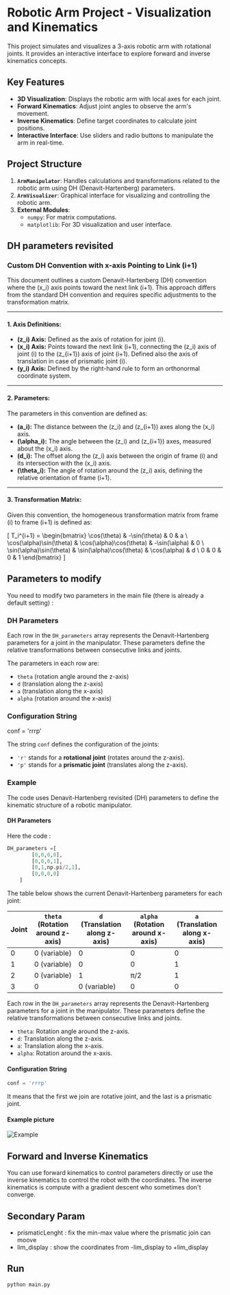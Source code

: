 # Robotic Arm Project - Visualization and Kinematics

This project simulates and visualizes a 3-axis robotic arm with rotational joints. It provides an interactive interface to explore forward and inverse kinematics concepts.

## Key Features

- **3D Visualization**: Displays the robotic arm with local axes for each joint.
- **Forward Kinematics**: Adjust joint angles to observe the arm's movement.
- **Inverse Kinematics**: Define target coordinates to calculate joint positions.
- **Interactive Interface**: Use sliders and radio buttons to manipulate the arm in real-time.

## Project Structure

1. **`ArmManipulator`**: Handles calculations and transformations related to the robotic arm using DH (Denavit-Hartenberg) parameters.
2. **`ArmVisualizer`**: Graphical interface for visualizing and controlling the robotic arm.
3. **External Modules**:
   - `numpy`: For matrix computations.
   - `matplotlib`: For 3D visualization and user interface.
## DH parameters revisited
### Custom DH Convention with x-axis Pointing to Link (i+1)

This document outlines a custom Denavit-Hartenberg (DH) convention where the \(x_i\) axis points toward the next link \(i+1\). This approach differs from the standard DH convention and requires specific adjustments to the transformation matrix.

---

#### **1. Axis Definitions:**
- **\(z_i\) Axis:** Defined as the axis of rotation for joint \(i\).
- **\(x_i\) Axis:** Points toward the next link \(i+1\), connecting the \(z_i\) axis of joint \(i\) to the \(z_{i+1}\) axis of joint \(i+1\). Defined also the axis of translation in case of prismatic joint \(i\).
- **\(y_i\) Axis:** Defined by the right-hand rule to form an orthonormal coordinate system.

---

#### **2. Parameters:**
The parameters in this convention are defined as:
- **\(a_i\):** The distance between the \(z_i\) and \(z_{i+1}\) axes along the \(x_i\) axis.
- **\(\alpha_i\):** The angle between the \(z_i\) and \(z_{i+1}\) axes, measured about the \(x_i\) axis.
- **\(d_i\):** The offset along the \(z_i\) axis between the origin of frame \(i\) and its intersection with the \(x_i\) axis.
- **\(\theta_i\):** The angle of rotation around the \(z_i\) axis, defining the relative orientation of frame \(i+1\).

---

#### **3. Transformation Matrix:**
Given this convention, the homogeneous transformation matrix from frame \(i\) to frame \(i+1\) is defined as:

\[
T_i^{i+1} =
\begin{bmatrix}
\cos(\theta) & -\sin(\theta) & 0 & a \\
\cos(\alpha)\sin(\theta) & \cos(\alpha)\cos(\theta) & -\sin(\alpha) & 0 \\
\sin(\alpha)\sin(\theta) & \sin(\alpha)\cos(\theta) & \cos(\alpha) & d \\
0 & 0 & 0 & 1
\end{bmatrix}
\]

## Parameters to modify
You need to modify two parameters in the main file (there is already a default setting) : 

### DH Parameters


Each row in the `DH_parameters` array represents the Denavit-Hartenberg parameters for a joint in the manipulator. These parameters define the relative transformations between consecutive links and joints. 

The parameters in each row are:
- `theta` (rotation angle around the z-axis)
- `d` (translation along the z-axis)
- `a` (translation along the x-axis)
- `alpha` (rotation around the x-axis)

### Configuration String

conf = 'rrrp'

The string `conf` defines the configuration of the joints:
- `'r'` stands for a **rotational joint** (rotates around the z-axis).
- `'p'` stands for a **prismatic joint** (translates along the z-axis).


### Example

The code uses Denavit-Hartenberg revisited (DH) parameters to define the kinematic structure of a robotic manipulator. 

#### DH Parameters
Here the code :
```python
DH_parameters =[
        [0,0,0,0],
        [0,0,0,1],
        [0,1,np.pi/2,1],
        [0,0,0,0]
    ]
```
The table below shows the current Denavit-Hartenberg parameters for each joint:

| Joint | `theta` (Rotation around z-axis) | `d` (Translation along z-axis) | `alpha` (Rotation around x-axis) |`a` (Translation along x-axis) |
|-------|----------------------------------|--------------------------------|--------------------------------|----------------------------------|
| 0     | 0  (variable)                               | 0                              | 0                              | 0                                |
| 1     | 0  (variable)                              | 0                              | 0                              | 1                                |
| 2     | 0  (variable)                              | 1                              | π/2                             | 1                                |
| 3     | 0                                | 0  (variable)                            | 0                              | 0                                 |

Each row in the `DH_parameters` array represents the Denavit-Hartenberg parameters for a joint in the manipulator. These parameters define the relative transformations between consecutive links and joints.

- `theta`: Rotation angle around the z-axis.
- `d`: Translation along the z-axis.
- `a`: Translation along the x-axis.
- `alpha`: Rotation around the x-axis.

#### Configuration String

```python
conf = 'rrrp'
```
It means that the first we join are rotative joint, and the last is a prismatic joint.
#### Example picture
![Example](https://i.imgur.com/h2Ii9ad.png)
## Forward and Inverse Kinematics
You can use forward kinematics to control parameters directly or use the inverse kinematics to control the robot with the coordinates. The inverse kinematics is compute with a gradient descent who sometimes don't converge.

## Secondary Param
- prismaticLenght : fix the min-max value where the prismatic join can moove
- lim_display : show the coordinates from -lim_display to +lim_display
## Run 
```bash
python main.py
```